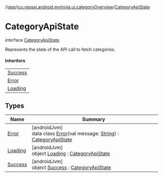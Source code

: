 //[app](../../../index.md)/[icu.repsaj.android.mytrivia.ui.categoryOverview](../index.md)/[CategoryApiState](index.md)

# CategoryApiState

interface [CategoryApiState](index.md)

Represents the state of the API call to fetch categories.

#### Inheritors

|                              |
|------------------------------|
| [Success](-success/index.md) |
| [Error](-error/index.md)     |
| [Loading](-loading/index.md) |

## Types

| Name                         | Summary                                                                                                                                                                           |
|------------------------------|-----------------------------------------------------------------------------------------------------------------------------------------------------------------------------------|
| [Error](-error/index.md)     | [androidJvm]<br>data class [Error](-error/index.md)(val message: [String](https://kotlinlang.org/api/latest/jvm/stdlib/kotlin/-string/index.html)) : [CategoryApiState](index.md) |
| [Loading](-loading/index.md) | [androidJvm]<br>object [Loading](-loading/index.md) : [CategoryApiState](index.md)                                                                                                |
| [Success](-success/index.md) | [androidJvm]<br>object [Success](-success/index.md) : [CategoryApiState](index.md)                                                                                                |
